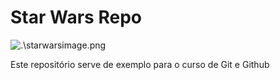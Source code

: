 # Star Wars Repo

![.\starwarsimage.png](StarWars)

Este repositório serve de exemplo para o curso de Git e Github
